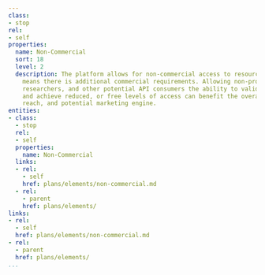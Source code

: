 ```yaml
---
class:
- stop
rel:
- self
properties:
  name: Non-Commercial
  sort: 18
  level: 2
  description: The platform allows for non-commercial access to resources, which usually
    means there is additional commercial requirements. Allowing non-profit organizations,
    researchers, and other potential API consumers the ability to validate their identity,
    and achieve reduced, or free levels of access can benefit the overall platform
    reach, and potential marketing engine.
entities:
- class:
  - stop
  rel:
  - self
  properties:
    name: Non-Commercial
  links:
  - rel:
    - self
    href: plans/elements/non-commercial.md
  - rel:
    - parent
    href: plans/elements/
links:
- rel:
  - self
  href: plans/elements/non-commercial.md
- rel:
  - parent
  href: plans/elements/
...
```

